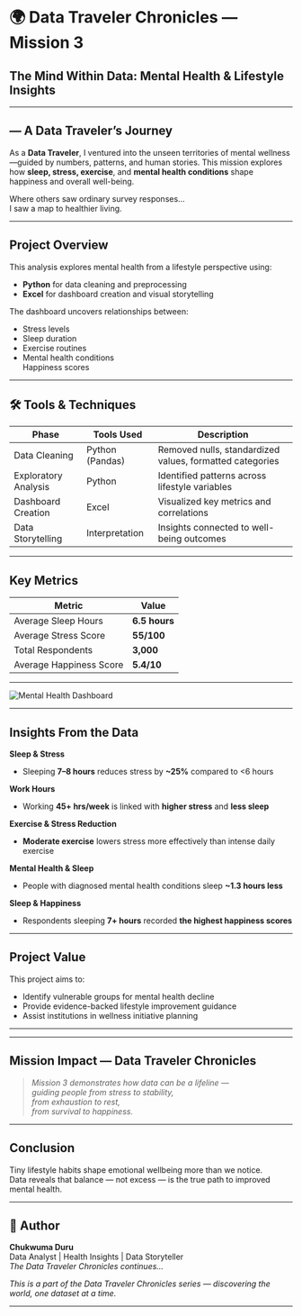 # 🌍 Data Traveler Chronicles — Mission 3
## **The Mind Within Data**: Mental Health & Lifestyle Insights 

---

##  — A Data Traveler’s Journey

As a **Data Traveler**, I ventured into the unseen territories of mental wellness—guided by numbers, patterns, and human stories. This mission explores how **sleep, stress, exercise**, and **mental health conditions** shape happiness and overall well-being.

Where others saw ordinary survey responses…  
I saw a map to healthier living.

---

##  Project Overview

This analysis explores mental health from a lifestyle perspective using:

- **Python** for data cleaning and preprocessing
- **Excel** for dashboard creation and visual storytelling

The dashboard uncovers relationships between:
-  Stress levels  
- Sleep duration  
- Exercise routines  
- Mental health conditions  
 Happiness scores

---

## 🛠 Tools & Techniques

| Phase | Tools Used | Description |
|------|------------|-------------|
| Data Cleaning | Python (Pandas) | Removed nulls, standardized values, formatted categories |
| Exploratory Analysis | Python | Identified patterns across lifestyle variables |
| Dashboard Creation | Excel | Visualized key metrics and correlations |
| Data Storytelling | Interpretation | Insights connected to well-being outcomes |

---

##  Key Metrics

| Metric | Value |
|--------|------|
| Average Sleep Hours | **6.5 hours** |
| Average Stress Score | **55/100** |
| Total Respondents | **3,000** |
| Average Happiness Score | **5.4/10** |

---


![Mental Health Dashboard](./images/Mental%20Health%20Issues.png)

---
##  Insights From the Data

 **Sleep & Stress**
- Sleeping **7–8 hours** reduces stress by **~25%** compared to <6 hours

 **Work Hours**
- Working **45+ hrs/week** is linked with **higher stress** and **less sleep**

 **Exercise & Stress Reduction**
- **Moderate exercise** lowers stress more effectively than intense daily exercise

 **Mental Health & Sleep**
- People with diagnosed mental health conditions sleep **~1.3 hours less**

 **Sleep & Happiness**
- Respondents sleeping **7+ hours** recorded **the highest happiness scores**

---

##  Project Value

This project aims to:
- Identify vulnerable groups for mental health decline
- Provide evidence-backed lifestyle improvement guidance
- Assist institutions in wellness initiative planning

---

  



---

##  Mission Impact — Data Traveler Chronicles

> *Mission 3 demonstrates how data can be a lifeline —  
> guiding people from stress to stability,  
> from exhaustion to rest,  
> from survival to happiness.*  

---


##  Conclusion
Tiny lifestyle habits shape emotional wellbeing more than we notice.  
Data reveals that balance — not excess — is the true path to improved mental health.

---

## 📎 Author
**Chukwuma Duru**  
Data Analyst | Health Insights | Data Storyteller  
*The Data Traveler Chronicles continues…*  

 *This is a part of the Data Traveler Chronicles series — discovering the world, one dataset at a time.*

---


